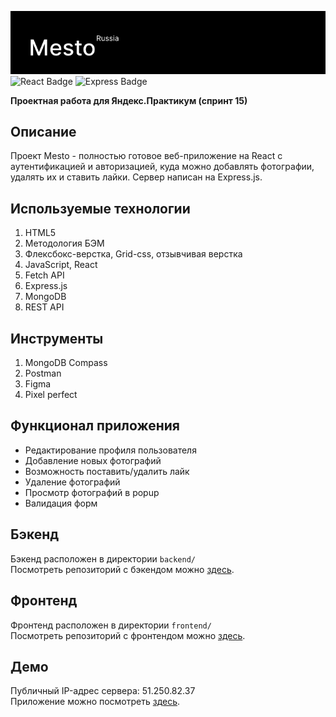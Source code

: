 <img src="./screenshots/mesto.png" alt="Проект: Место" width=600 /><br>
<img src="https://shields.io/badge/react-black?logo=react&style=for-the-badge%22" alt="React Badge"/> <img src="https://img.shields.io/badge/-Express.js-black?style=flat-square" alt="Express Badge"/><br>

**Проектная работа для Яндекс.Практикум (спринт 15)** <br>

## Описание
Проект Mesto - полностью готовое веб-приложение на React с аутентификацией и авторизацией, куда можно добавлять фотографии, удалять их и ставить лайки. Сервер написан на Express.js.

## Используемые технологии
1. HTML5
2. Методология БЭМ
3. Флексбокс-верстка, Grid-css, отзывчивая верстка
4. JavaScript, React
5. Fetch API
6. Express.js
7. MongoDB
8. REST API

## Инструменты
1. MongoDB Compass
2. Postman
3. Figma
4. Pixel perfect

## Функционал приложения
* Редактирование профиля пользователя
* Добавление новых фотографий
* Возможность поставить/удалить лайк
* Удаление фотографий
* Просмотр фотографий в popup
* Валидация форм

## Бэкенд
Бэкенд расположен в директории `backend/`<br>
Посмотреть репозиторий с бэкендом можно [здесь](https://github.com/IVKrylova/express-mesto-gha).

## Фронтенд
Фронтенд расположен в директории `frontend/`<br>
Посмотреть репозиторий с фронтендом можно [здесь](https://github.com/IVKrylova/react-mesto-auth).

## Демо
Публичный IP-адрес сервера: 51.250.82.37<br>
Приложение можно посмотреть [здесь](https://mesto.ivkrylova.nomoredomains.work/).
